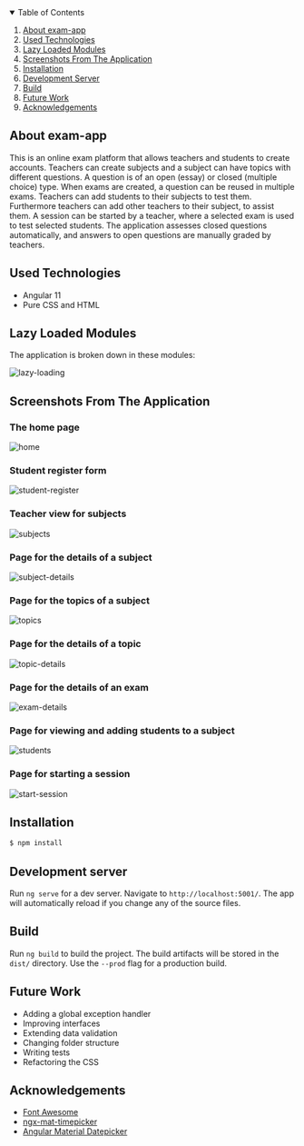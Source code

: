 <!-- TABLE OF CONTENTS -->
<details open="open">
  <summary>Table of Contents</summary>
  <ol>
    <li>
          <a href="#about-exam-app">About exam-app</a>
    </li>
     <li>
          <a href="#used-technologies">Used Technologies</a>
     </li>
     <li>
          <a href="#lazy-loaded-modules">Lazy Loaded Modules</a>
     </li>
     <li>
          <a href="#screenshots-from-the-application">Screenshots From The Application</a>
     </li> 
     <li>
          <a href="#installation">Installation</a>
     </li> 
      <li>
          <a href="#development-server">Development Server</a>
     </li> 
     <li>
          <a href="#build">Build</a>
     </li> 
     <li>
          <a href="#future-work">Future Work</a>
     </li> 
     <li>
          <a href="#acknowledgements">Acknowledgements</a>
     </li> 
    
  </ol>
</details>

## About exam-app

This is an online exam platform that allows teachers and students to create accounts. Teachers can create subjects and a subject can have topics with different questions. A question is of an open (essay) or closed (multiple choice) type. When exams are created, a question can be reused in multiple exams. Teachers can add students to their subjects to test them. Furthermore teachers can add other teachers to their subject, to assist them. A session can be started by a teacher, where a selected exam is used to test selected students. The application assesses closed questions automatically, and answers to open questions are manually graded by teachers.

## Used Technologies
* Angular 11
* Pure CSS and HTML

## Lazy Loaded Modules

The application is broken down in these modules: 

![lazy-loading](https://user-images.githubusercontent.com/54534596/135730255-36947906-0413-4fce-85f7-5abc8c39518d.png)


## Screenshots From The Application

### The home page
![home](https://user-images.githubusercontent.com/54534596/135709557-fe344705-8fd3-4471-9d76-18d936300296.PNG)

### Student register form
![student-register](https://user-images.githubusercontent.com/54534596/135709580-f3b0d113-a305-418a-a6b8-f00c998100dc.PNG)

### Teacher view for subjects
![subjects](https://user-images.githubusercontent.com/54534596/135709598-60a768e6-bfae-4d71-a9db-7fba1414346f.PNG)

### Page for the details of a subject
![subject-details](https://user-images.githubusercontent.com/54534596/135709633-85cce5f8-e5b5-4995-bd9d-2d50814865a2.PNG)

### Page for the topics of a subject
![topics](https://user-images.githubusercontent.com/54534596/135709651-d52b855c-5a4f-4a5a-891f-57dc02b32cc3.png)

### Page for the details of a topic 
![topic-details](https://user-images.githubusercontent.com/54534596/135709703-24e9fe73-ab94-4556-82b7-a5c78a6fa925.PNG)

### Page for the details of an exam
![exam-details](https://user-images.githubusercontent.com/54534596/135709774-b49f9701-0183-4c59-a9b5-1847e30b6665.PNG)

### Page for viewing and adding students to a subject
![students](https://user-images.githubusercontent.com/54534596/135709794-5d52436e-af7b-49b1-aa07-d30219205fbc.PNG)

### Page for starting a session
![start-session](https://user-images.githubusercontent.com/54534596/135709807-4e20da9a-5347-4ab4-90d3-c9077821f3f3.PNG)

## Installation

```bash
$ npm install
```

## Development server

Run `ng serve` for a dev server. Navigate to `http://localhost:5001/`. The app will automatically reload if you change any of the source files.

## Build

Run `ng build` to build the project. The build artifacts will be stored in the `dist/` directory. Use the `--prod` flag for a production build.

## Future Work

* Adding a global exception handler 
* Improving interfaces
* Extending data validation
* Changing folder structure 
* Writing tests
* Refactoring the CSS

## Acknowledgements
* [Font Awesome](https://fontawesome.com/)
* [ngx-mat-timepicker](https://www.npmjs.com/package/ngx-mat-timepicker)
* [Angular Material Datepicker](https://material.angular.io/components/datepicker/overview)



